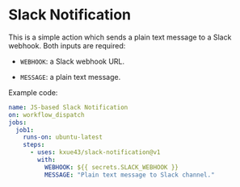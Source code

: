 # Slack Notification

This is a simple action which sends a plain text message to a Slack webhook. Both inputs are required:

- `WEBHOOK`: a Slack webhook URL.

- `MESSAGE`: a plain text message.

Example code:

```yaml
name: JS-based Slack Notification
on: workflow_dispatch
jobs:
  job1:
    runs-on: ubuntu-latest
    steps:
      - uses: kxue43/slack-notification@v1
        with:
          WEBHOOK: ${{ secrets.SLACK_WEBHOOK }}
          MESSAGE: "Plain text message to Slack channel."
```
